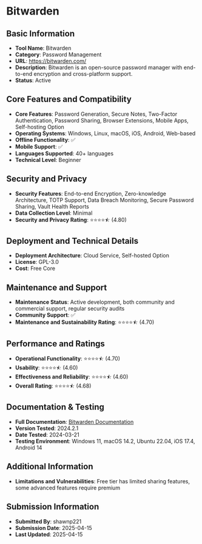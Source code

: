 # Bitwarden

## Basic Information
- **Tool Name**: Bitwarden
- **Category**: Password Management
- **URL**: https://bitwarden.com/
- **Description**: Bitwarden is an open-source password manager with end-to-end encryption and cross-platform support.
- **Status**: Active

## Core Features and Compatibility
- **Core Features**: Password Generation, Secure Notes, Two-Factor Authentication, Password Sharing, Browser Extensions, Mobile Apps, Self-hosting Option
- **Operating Systems**: Windows, Linux, macOS, iOS, Android, Web-based
- **Offline Functionality**: ✅
- **Mobile Support**: ✅
- **Languages Supported**: 40+ languages
- **Technical Level**: Beginner

## Security and Privacy
- **Security Features**: End-to-end Encryption, Zero-knowledge Architecture, TOTP Support, Data Breach Monitoring, Secure Password Sharing, Vault Health Reports
- **Data Collection Level**: Minimal
- **Security and Privacy Rating**: ⭐⭐⭐⭐⯪ (4.80)

## Deployment and Technical Details
- **Deployment Architecture**: Cloud Service, Self-hosted Option
- **License**: GPL-3.0
- **Cost**: Free Core

## Maintenance and Support
- **Maintenance Status**: Active development, both community and commercial support, regular security audits
- **Community Support**: ✅
- **Maintenance and Sustainability Rating**: ⭐⭐⭐⭐⯪ (4.70)

## Performance and Ratings
- **Operational Functionality**: ⭐⭐⭐⭐⯪ (4.70)
- **Usability**: ⭐⭐⭐⭐⯪ (4.60)
- **Effectiveness and Reliability**: ⭐⭐⭐⭐⯪ (4.60)
- **Overall Rating**: ⭐⭐⭐⭐⯪ (4.68)

## Documentation & Testing
- **Full Documentation**: [Bitwarden Documentation](https://bitwarden.com/help/)
- **Version Tested**: 2024.2.1
- **Date Tested**: 2024-03-21
- **Testing Environment**: Windows 11, macOS 14.2, Ubuntu 22.04, iOS 17.4, Android 14

## Additional Information
- **Limitations and Vulnerabilities**: Free tier has limited sharing features, some advanced features require premium
## Submission Information
- **Submitted By**: shawnp221
- **Submission Date**: 2025-04-15
- **Last Updated**: 2025-04-15
